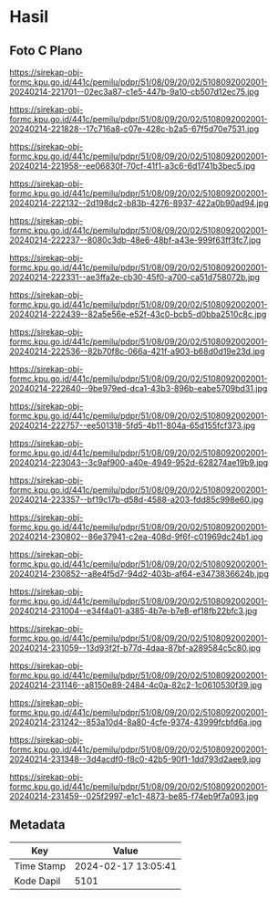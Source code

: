# Hasil

## Foto C Plano

https://sirekap-obj-formc.kpu.go.id/441c/pemilu/pdpr/51/08/09/20/02/5108092002001-20240214-221701--02ec3a87-c1e5-447b-9a10-cb507d12ec75.jpg

https://sirekap-obj-formc.kpu.go.id/441c/pemilu/pdpr/51/08/09/20/02/5108092002001-20240214-221828--17c716a8-c07e-428c-b2a5-67f5d70e7531.jpg

https://sirekap-obj-formc.kpu.go.id/441c/pemilu/pdpr/51/08/09/20/02/5108092002001-20240214-221958--ee06830f-70cf-41f1-a3c6-6d1741b3bec5.jpg

https://sirekap-obj-formc.kpu.go.id/441c/pemilu/pdpr/51/08/09/20/02/5108092002001-20240214-222132--2d198dc2-b83b-4276-8937-422a0b90ad94.jpg

https://sirekap-obj-formc.kpu.go.id/441c/pemilu/pdpr/51/08/09/20/02/5108092002001-20240214-222237--8080c3db-48e6-48bf-a43e-999f63ff3fc7.jpg

https://sirekap-obj-formc.kpu.go.id/441c/pemilu/pdpr/51/08/09/20/02/5108092002001-20240214-222331--ae3ffa2e-cb30-45f0-a700-ca51d758072b.jpg

https://sirekap-obj-formc.kpu.go.id/441c/pemilu/pdpr/51/08/09/20/02/5108092002001-20240214-222439--82a5e56e-e52f-43c0-bcb5-d0bba2510c8c.jpg

https://sirekap-obj-formc.kpu.go.id/441c/pemilu/pdpr/51/08/09/20/02/5108092002001-20240214-222536--82b70f8c-066a-421f-a903-b68d0d19e23d.jpg

https://sirekap-obj-formc.kpu.go.id/441c/pemilu/pdpr/51/08/09/20/02/5108092002001-20240214-222640--9be979ed-dca1-43b3-896b-eabe5709bd31.jpg

https://sirekap-obj-formc.kpu.go.id/441c/pemilu/pdpr/51/08/09/20/02/5108092002001-20240214-222757--ee501318-5fd5-4b11-804a-65d155fcf373.jpg

https://sirekap-obj-formc.kpu.go.id/441c/pemilu/pdpr/51/08/09/20/02/5108092002001-20240214-223043--3c9af900-a40e-4949-952d-628274ae19b9.jpg

https://sirekap-obj-formc.kpu.go.id/441c/pemilu/pdpr/51/08/09/20/02/5108092002001-20240214-223357--bf19c17b-d58d-4588-a203-fdd85c998e60.jpg

https://sirekap-obj-formc.kpu.go.id/441c/pemilu/pdpr/51/08/09/20/02/5108092002001-20240214-230802--86e37941-c2ea-408d-9f6f-c01969dc24b1.jpg

https://sirekap-obj-formc.kpu.go.id/441c/pemilu/pdpr/51/08/09/20/02/5108092002001-20240214-230852--a8e4f5d7-94d2-403b-af64-e3473836624b.jpg

https://sirekap-obj-formc.kpu.go.id/441c/pemilu/pdpr/51/08/09/20/02/5108092002001-20240214-231004--e34f4a01-a385-4b7e-b7e8-ef18fb22bfc3.jpg

https://sirekap-obj-formc.kpu.go.id/441c/pemilu/pdpr/51/08/09/20/02/5108092002001-20240214-231059--13d93f2f-b77d-4daa-87bf-a289584c5c80.jpg

https://sirekap-obj-formc.kpu.go.id/441c/pemilu/pdpr/51/08/09/20/02/5108092002001-20240214-231146--a8150e89-2484-4c0a-82c2-1c0610530f39.jpg

https://sirekap-obj-formc.kpu.go.id/441c/pemilu/pdpr/51/08/09/20/02/5108092002001-20240214-231242--853a10d4-8a80-4cfe-9374-43999fcbfd6a.jpg

https://sirekap-obj-formc.kpu.go.id/441c/pemilu/pdpr/51/08/09/20/02/5108092002001-20240214-231348--3d4acdf0-f8c0-42b5-90f1-1dd793d2aee9.jpg

https://sirekap-obj-formc.kpu.go.id/441c/pemilu/pdpr/51/08/09/20/02/5108092002001-20240214-231459--025f2997-e1c1-4873-be85-f74eb9f7a093.jpg


## Metadata

| Key        | Value               |
| ---------- | ------------------- |
| Time Stamp | 2024-02-17 13:05:41 |
| Kode Dapil | 5101                |



